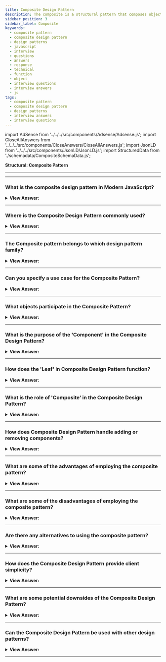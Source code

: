 ```yaml
---
title: Composite Design Pattern
description: The composite is a structural pattern that composes objects into trees and then works with these structures as if they were individual objects.
sidebar_position: 3
sidebar_label: Composite
keywords:
  - composite pattern
  - composite design pattern
  - design patterns
  - javascript
  - interview
  - questions
  - answers
  - response
  - technical
  - function
  - object
  - interview questions
  - interview answers
  - js
tags:
  - composite pattern
  - composite design pattern
  - design patterns
  - interview answers
  - interview questions
---
```


import AdSense from '../../../src/components/Adsense/Adsense.js';
import CloseAllAnswers from '../../../src/components/CloseAnswers/CloseAllAnswers.js';
import JsonLD from '../../../src/components/JsonLD/JsonLD.js';
import StructuredData from './schemadata/CompositeSchemaData.js';

<JsonLD data={StructuredData} />

<head>
  <title>Composite Pattern | JavaScript Interview Questions</title>
</head>

**Structural: Composite Pattern**

---

<AdSense />

---

<CloseAllAnswers />

### What is the composite design pattern in Modern JavaScript?

<details className='answer'>
  <summary>
    <strong>View Answer:</strong>
  </summary>
  <div>
  <div>
      <strong>Interview Response:</strong> The composite pattern is a structural design pattern that lets you compose objects into tree structures and then work with these structures as if they were individual objects.
    </div><br />
    <div>
      <strong>Technical Response:</strong> The Composite Pattern, structurally, allows you to compose objects into a tree-like structure, allowing us to work with them as individual objects. Partitioning is another term for this. The Composite pattern enables the creation of objects with primitive items or a collection of object properties. Each item in the group can hold other collections, allowing for deeply nested structures.
    </div><br />
  <div><strong className="codeExample">Code Example:</strong><br /><br />

  <div></div>

```javascript
class Component {
  constructor(name) {
    this._name = name;
  }

  getNodeName() {
    return this._name;
  }

  // This method should be overridden by the Composite class
  add() {}

  // This method should be overridden by the Composite class
  remove() {}

  // This method should be overridden by the Leaf class
  display() {}
}

class Leaf extends Component {
  constructor(name) {
    super(name);
  }

  // Override the display method of the Component class
  display(depth = 0) {
    console.log(`${"-".repeat(depth)}${this._name}`);
  }
}

class Composite extends Component {
  constructor(name) {
    super(name);
    this._children = [];
  }

  // Override the add method of the Component class
  add(component) {
    this._children.push(component);
  }

  // Override the remove method of the Component class
  remove(component) {
    const componentIndex = this._children.indexOf(component);
    if (componentIndex !== -1) {
      this._children.splice(componentIndex, 1);
    }
  }

  // Override the display method of the Component class
  display(depth = 0) {
    console.log(`${"-".repeat(depth)}${this._name}`);
    for (let i = 0; i < this._children.length; i++) {
      this._children[i].display(depth + 2);
    }
  }
}

// Example usage
const tree = new Composite("root");
const branch1 = new Composite("branch1");
const branch2 = new Composite("branch2");
const leaf1 = new Leaf("leaf1");
const leaf2 = new Leaf("leaf2");
const leaf3 = new Leaf("leaf3");

branch1.add(leaf1);
branch1.add(leaf2);
branch2.add(leaf3);
tree.add(branch1);
tree.add(branch2);
tree.display();
```

In this example, we're creating a tree-like structure. Each 'branch' can contain other branches or leaves, but leaves can't contain other components. When the display method is called on the root node, it recursively displays all of its children.

  </div>
 </div>
</details>

---

### Where is the Composite Design Pattern commonly used?

<details>
  <summary><strong>View Answer:</strong></summary>
  <div>
  <div><strong>Interview Response:</strong> It's often used in systems where a hierarchy or tree-like structure exists, such as a file system.
  </div>
  </div>
</details>

---

### The Composite pattern belongs to which design pattern family?

<details>
  <summary>
    <strong>View Answer:</strong>
  </summary>
  <div>
    <div>
      <strong>Interview Response:</strong> The Composite pattern is a type of Structural design pattern.
    </div>
  </div>
</details>

---

### Can you specify a use case for the Composite Pattern?

<details>
  <summary>
    <strong>View Answer:</strong>
  </summary>
  <div>
    <div>
      <strong>Interview Response:</strong> Composite pattern is powerful as it allows us to treat an object as a composite. Since both single and composite objects share the same interface, it enables reusing objects without worrying about their compatibility.
    </div><br/>
    <div>
      <strong>Technical Response:</strong> The Composite Pattern describes a collection of objects treated in the same way that a single instance of an object can. This approach allows us to treat individual objects and compositions uniformly, which means the same behavior is applied when working with one or a thousand items. We use this pattern to create a scalable application with many objects, and it is useful when dealing with an object hierarchy that resembles a tree. Your operating system, for example, uses this pattern to create directories and sub-directories. Some libraries also use composite patterns such as React and Vue to create reusable interfaces.
    </div><br />
  <div><strong className="codeExample">Code Example:</strong><br /><br />

  <div></div>

Let's consider a scenario where we want to represent a nested menu structure using composite pattern. Each menu could contain other submenus or menu items (which cannot contain anything).

Here is an example in modern JavaScript:

```javascript
class MenuComponent {
  constructor(name) {
    this._name = name;
  }

  getName() {
    return this._name;
  }

  add() {}

  remove() {}

  display() {}
}

class MenuItem extends MenuComponent {
  constructor(name, url) {
    super(name);
    this._url = url;
  }

  display() {
    console.log(`${this._name}: ${this._url}`);
  }
}

class SubMenu extends MenuComponent {
  constructor(name) {
    super(name);
    this._menuComponents = [];
  }

  add(menuComponent) {
    this._menuComponents.push(menuComponent);
  }

  remove(menuComponent) {
    const menuComponentIndex = this._menuComponents.indexOf(menuComponent);
    if (menuComponentIndex !== -1) {
      this._menuComponents.splice(menuComponentIndex, 1);
    }
  }

  display() {
    console.log(`${this._name}`);
    for (let i = 0; i < this._menuComponents.length; i++) {
      this._menuComponents[i].display();
    }
  }
}

// Example usage
const mainMenu = new SubMenu("Main Menu");

const fileMenu = new SubMenu("File");
const newFile = new MenuItem("New", "/file/new");
const openFile = new MenuItem("Open", "/file/open");
fileMenu.add(newFile);
fileMenu.add(openFile);

const editMenu = new SubMenu("Edit");
const cut = new MenuItem("Cut", "/edit/cut");
const copy = new MenuItem("Copy", "/edit/copy");
editMenu.add(cut);
editMenu.add(copy);

mainMenu.add(fileMenu);
mainMenu.add(editMenu);

mainMenu.display();
```

In this example, we're creating a menu-like structure. Each 'SubMenu' can contain other 'SubMenu' objects or 'MenuItem' objects, but 'MenuItem' objects can't contain other components. When the display method is called on the main menu, it recursively displays all of its children.

  </div>
  </div>
</details>

---

### What objects participate in the Composite Pattern?

<details>
  <summary>
    <strong>View Answer:</strong>
  </summary>
  <div>  
    <div>
      <strong>Interview Response:</strong> In the Composite Pattern in JavaScript, there are two types of objects: the composite object that represents a tree structure, and the leaf object that represents a single element in the tree.
    </div>
    <br />
    <div>
      <strong>Technical Response:</strong> The participating objects in the Composite Pattern include the Component, Leaf, and Composite objects.
    </div><br />
  <div><strong className="codeExample">Code Example:</strong><br /><br />

  <div></div>

In the Composite Pattern, there are typically three roles that objects can take on:

1. **Component**: This is a base class that defines the common interface for both simple (Leaf) and complex (Composite) objects in the composition.

2. **Leaf**: These are the basic elements of the composition and do not have their own sub-elements.

3. **Composite**: These are elements that can have sub-elements. Composites contain leaf elements and other composites.

Here's a code example in modern JavaScript demonstrating these roles:

```javascript
// Component
class Graphic {
  constructor(name) {
    this._name = name;
  }

  getName() {
    return this._name;
  }

  draw() {}

  add() {}

  remove() {}
}

// Leaf
class Circle extends Graphic {
  constructor(name) {
    super(name);
  }

  draw() {
    console.log(`Draw ${this._name}`);
  }
}

// Composite
class CompoundGraphic extends Graphic {
  constructor(name) {
    super(name);
    this._children = [];
  }

  add(graphic) {
    this._children.push(graphic);
  }

  remove(graphic) {
    const graphicIndex = this._children.indexOf(graphic);
    if (graphicIndex !== -1) {
      this._children.splice(graphicIndex, 1);
    }
  }

  draw() {
    console.log(`Draw ${this._name}`);
    for (let i = 0; i < this._children.length; i++) {
      this._children[i].draw();
    }
  }
}

// Example usage
const circle1 = new Circle("circle1");
const circle2 = new Circle("circle2");
const graphic = new CompoundGraphic("graphic");

graphic.add(circle1);
graphic.add(circle2);
graphic.draw();
```

In this example, `Graphic` is the Component, `Circle` is the Leaf, and `CompoundGraphic` is the Composite. You can see how `CompoundGraphic` can contain both Leaf (i.e., `Circle`) and Composite (i.e., other `CompoundGraphic`) objects, and work with them uniformly via the `draw` method.

  </div>
  </div>
</details>

---

### What is the purpose of the 'Component' in the Composite Design Pattern?

<details>
  <summary><strong>View Answer:</strong></summary>
  <div>
  <div><strong>Interview Response:</strong> The 'Component' declares the interface for objects in the composition and for accessing and managing its child components.
  </div>
  </div>
</details>

---

### How does the 'Leaf' in Composite Design Pattern function?

<details>
  <summary><strong>View Answer:</strong></summary>
  <div>
  <div><strong>Interview Response:</strong> The 'Leaf' represents leaf objects in the composition and doesn't have any children. It defines behavior for primitive objects.
  </div>
  </div>
</details>

---

### What is the role of 'Composite' in the Composite Design Pattern?

<details>
  <summary><strong>View Answer:</strong></summary>
  <div>
  <div><strong>Interview Response:</strong> The 'Composite' stores child components and implements child-related operations in the Component interface.
  </div>
  </div>
</details>

---

### How does Composite Design Pattern handle adding or removing components?

<details>
  <summary><strong>View Answer:</strong></summary>
  <div>
  <div><strong>Interview Response:</strong> The Composite Pattern uses add() and remove() methods in the Composite class to manage child Component objects, allowing uniform handling of both individual (Leaf) and composite objects.
  </div>
  </div>
</details>

---

### What are some of the advantages of employing the composite pattern?

<details>
  <summary>
    <strong>View Answer:</strong>
  </summary>
  <div>
  <div>
      <strong>Interview Response:</strong> The Composite Pattern in JavaScript simplifies complex tree structures and promotes code reusability and flexibility. It also allows for easy manipulation of groups of objects as if they were a single object.
    </div>
    <br />
    <div>
      <strong>Technical Response:</strong> Benefits of the Composite Pattern
    </div>
    <br />
    <div></div>

- Using polymorphism and recursion, you can more efficiently work with complex tree structures.
- The Open/Closed Principle You can add new element types to the app without breaking the existing code, which is now compatible with the object tree.

<br />
  </div>
</details>

---

### What are some of the disadvantages of employing the composite pattern?

<details>
  <summary>
    <strong>View Answer:</strong>
  </summary>
  <div>
  <div>
      <strong>Interview Response:</strong> The Composite Pattern in JavaScript can lead to performance issues if the tree structure is too deep, and it can be more difficult to implement if the leaf and composite objects have different interfaces.
    </div>
    <br />
    <div>
      <strong>Technical Response:</strong> Drawbacks of the Composite Pattern
    </div>
    <br />
    <div></div>

- It might be challenging to provide a standard interface for classes whose functionality differs too much. You would need to overgeneralize the component interface in specific scenarios, making it harder to comprehend.

<br />
  </div>
</details>

---

### Are there any alternatives to using the composite pattern?

<details>
  <summary>
    <strong>View Answer:</strong>
  </summary>
  <div>
  <div>
      <strong>Interview Response:</strong> Yes, alternatives include nested arrays/objects, tree data structures, or using other design patterns like Decorator, depending on the complexity and requirements of your use case.
    </div>
  </div>
</details>

---

### How does the Composite Design Pattern provide client simplicity?

<details>
  <summary><strong>View Answer:</strong></summary>
  <div>
  <div><strong>Interview Response:</strong> The Composite Pattern allows clients to treat individual objects (Leaf) and compositions of objects (Composite) uniformly, simplifying interaction with complex tree-like structures.
  </div>
  </div>
</details>

---

### What are some potential downsides of the Composite Design Pattern?

<details>
  <summary><strong>View Answer:</strong></summary>
  <div>
  <div><strong>Interview Response:</strong> It can make design overly general and complicate the component's implementation due to added functionality.
  </div>
  </div>
</details>

---

### Can the Composite Design Pattern be used with other design patterns?

<details>
  <summary><strong>View Answer:</strong></summary>
  <div>
  <div><strong>Interview Response:</strong> Yes, Composite Pattern can be combined with others like Iterator for traversing composite trees, or Visitor for executing operations over elements of a composite.
  </div>
  </div>
</details>

---
